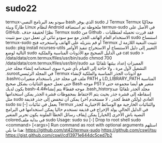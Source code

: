 # sudo22
termux-سودو يعد البرنامج النصي bash الذي يوفر sudo لـ Termux Termux محاكيًا طارئًا وبيئة Linux لنظام Android  ملحوظة  تم استضافة termux-sudo في الأصل على GitHub. نظرًا لحقيقة حذف Termux sudo من Github ، فقد قررت تحميله لمتطلبات الاستخدام العام  الهاتف الجذر مع سو سودو ثنائي لن تعمل دون سو  تثبيت sudo  استنساخ termux-sudo أو قم بتنزيله على الهاتف واستخرجه فتح Termux تثبيت التبعية اللازمة ل sudo: pkg install ncurses-utils التغيير إلى دليل الاستنساخ أو الاستخراج تنفيذ الأوامر التالية لوضع sudo في الدليل الصحيح مع الأذونات المناسبة والملكية cat sudo > /data/data/com.termux/files/usr/bin/sudo chmod 700 /data/data/com.termux/files/usr/bin/sudo المميزات  إعداد بيئتها تلقائيًا عند التشغيل لأول مرة ، ولا حاجة إلى القيام بأي شيء سوى استخدامه إنشاء مجلد جذر .surootفي المجلد الرئيسي Termux مع أذونات الجذر المناسبة والملكية لإنشاء .bashrcملف في مجلد جذر باستخدام متغيرات PATH و LD_LIBRARY_PATH المناسبة حتى تعمل جميع الثنائيات بشكل صحيح Bash موجه PS1 متغير هو أيضا مجموعة حتى لا يكون لديك bash-4.4#موجه فقط# يتم إنشاء .bash_historyمجلد الجذر تلقائيًا عند إسقاطه إلى قشرة جذر بحيث يتم الاحتفاظ بمحفوظات قشرة الجذر يمكن استخدامها مثل sudo العادي (ولكن فقط كجذر ، لا مستخدم آخر) يمكن أن تنخفض إلى جذر قذيفة sudo su [-] يعمل في ثنائيات Termux والثنائيات الخارجية مع الوسائط الاختيارية كجذر في الدليل الحالي يولد الإخراج في قذيفة تستخدم حاليا يمكن استخدامها في البرامج النصية باش الأخرى [الخيار] يمكن إيقاف رسائل الخطأ الملونة يكون تحرير المتغير coloredفي بداية ملف sudo Usage:  sudo su [-]     Drop to root shell  sudo &lt;command> [&lt;args>]     Run command as root with optional arguments استلهم هذا ما يلي: https://github.com/st42/termux-sudo https://github.com/cswl/tsu https://gist.github.com/cswl/cd13971e644dc5ced7b2
